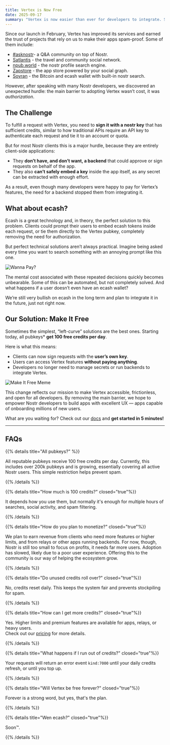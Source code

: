 ```yaml
---
title: Vertex is Now Free
date: 2025-09-17
summary: "Vertex is now easier than ever for developers to integrate. Starting today, all reputable pubkeys receive 100 free daily credits, removing the biggest barrier to building spam-proof apps without..."
---
```


Since our launch in February, Vertex has improved its services and earned the trust of projects that rely on us to make their apps spam-proof. Some of them include:

- [#asknostr](https://asknostr.site/)- a Q&A community on top of Nostr.
- [Satlantis](https://www.satlantis.io/) - the travel and community social network.
- [npub.world](https://npub.world/) - the nostr profile search engine.
- [Zapstore](https://zapstore.dev/) - the app store powered by your social graph.
- [Sovran](https://sovran.money/) - the Bitcoin and ecash wallet with built-in nostr search.

However, after speaking with many Nostr developers, we discovered an unexpected hurdle: the main barrier to adopting Vertex wasn’t cost, it was *authorization*.

## The Challenge

To fulfill a request with Vertex, you need to **sign it with a nostr key** that has sufficient credits, similar to how traditional APIs require an API key to authenticate each request and tie it to an account or quota.

But for most Nostr clients this is a major hurdle, because they are entirely client-side applications:

- They **don’t have, and don’t want, a backend** that could approve or sign requests on behalf of the app.
- They also **can’t safely embed a key** inside the app itself, as any secret can be extracted with enough effort.

As a result, even though many developers were happy to pay for Vertex’s features, the need for a backend stopped them from integrating it.

## What about ecash?

Ecash is a great technology and, in theory, the perfect solution to this problem.
Clients could prompt their users to embed ecash tokens inside each request, or tie them directly to the Vertex pubkey, completely removing the need for authorization.

But perfect technical solutions aren’t always practical.
Imagine being asked every time you want to search something with an annoying prompt like this one.

![Wanna Pay?](/images/wanna_pay.png)

The mental cost associated with these repeated decisions quickly becomes unbearable. Some of this can be automated, but not completely solved. And what happens if a user doesn’t even have an ecash wallet?

We’re still very bullish on ecash in the long term and plan to integrate it in the future, just not right now.

## Our Solution: Make It Free

Sometimes the simplest, “left-curve” solutions are the best ones. Starting today, all pubkeys* **get 100 free credits per day**.

Here is what this means:

- Clients can now sign requests with the **user’s own key**.  
- Users can access Vertex features **without paying anything**.  
- Developers no longer need to manage secrets or run backends to integrate Vertex.

![Make It Free Meme](/images/make_it_free_meme.jpg)

This change reflects our mission to make Vertex accessible, frictionless, and open for all developers. By removing the main barrier, we hope to empower Nostr developers to build apps with excellent UX — apps capable of onboarding millions of new users.

What are you waiting for? Check out our [docs](/docs/services) and **get started in 5 minutes!**

---

## FAQs

{{% details title="All pubkeys?" %}}

All reputable pubkeys receive 100 free credits per day. Currently, this includes over 200k pubkeys and is growing, essentially covering all active Nostr users. This simple restriction helps prevent spam.

{{% /details %}}

{{% details title="How much is 100 credits?" closed="true"%}}

It depends how you use them, but normally it's enough for multiple hours of searches, social activity, and spam filtering.

{{% /details %}}

{{% details title="How do you plan to monetize?" closed="true"%}}

We plan to earn revenue from clients who need more features or higher limits, and from relays or other apps running backends. For now, though, Nostr is still too small to focus on profits, it needs far more users. Adoption has slowed, likely due to a poor user experience. Offering this to the community is our way of helping the ecosystem grow.

{{% /details %}}

{{% details title="Do unused credits roll over?" closed="true"%}}

No, credits reset daily. This keeps the system fair and prevents stockpiling for spam.

{{% /details %}}

{{% details title="How can I get more credits?" closed="true"%}}

Yes. Higher limits and premium features are available for apps, relays, or heavy users.  
Check out our [pricing](/pricing) for more details.

{{% /details %}}

{{% details title="What happens if I run out of credits?" closed="true"%}}

Your requests will return an error event `kind:7000` until your daily credits refresh, or until you top up.

{{% /details %}}

{{% details title="Will Vertex be free forever?" closed="true"%}}

Forever is a strong word, but yes, that's the plan.

{{% /details %}}

{{% details title="Wen ecash?" closed="true"%}}

Soon™.

{{% /details %}}